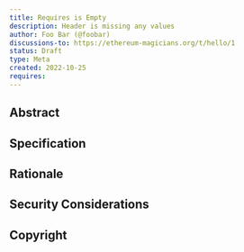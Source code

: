 ```yaml
---
title: Requires is Empty
description: Header is missing any values
author: Foo Bar (@foobar)
discussions-to: https://ethereum-magicians.org/t/hello/1
status: Draft
type: Meta
created: 2022-10-25
requires:
---
```


## Abstract

## Specification

## Rationale

## Security Considerations

## Copyright
